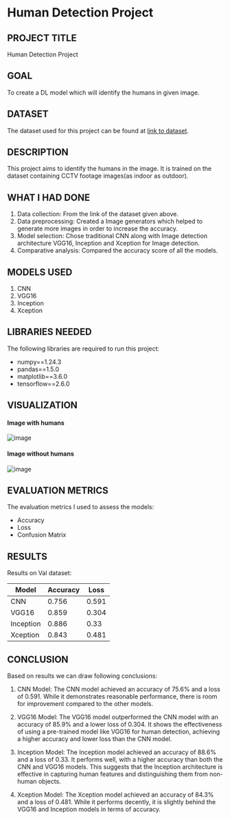 # Human Detection Project

## PROJECT TITLE

Human Detection Project

## GOAL

To create a DL model which will identify the humans in given image.

## DATASET

The dataset used for this project can be found at [link to dataset](https://www.kaggle.com/datasets/constantinwerner/human-detection-dataset). 

## DESCRIPTION

This project aims to identify the humans in the image. It is trained on the dataset containing CCTV footage images(as indoor as outdoor).

## WHAT I HAD DONE

1. Data collection: From the link of the dataset given above. 
2. Data preprocessing: Created a Image generators which helped to generate more images in order to increase the accuracy.
3. Model selection: Chose traditional CNN along with Image detection architecture VGG16, Inception and Xception for Image detection.
4. Comparative analysis: Compared the accuracy score of all the models.

## MODELS USED

1. CNN
2. VGG16
3. Inception
4. Xception


## LIBRARIES NEEDED

The following libraries are required to run this project:

- numpy==1.24.3
- pandas==1.5.0
- matplotlib==3.6.0
- tensorflow==2.6.0

## VISUALIZATION
#### Image with humans
![image](https://github.com/achrekarom12/DL-Simplified/assets/88442486/88c70bb4-c99f-400d-ad27-34f72df2f809)

#### Image without humans
![image](https://github.com/achrekarom12/DL-Simplified/assets/88442486/fcb2d038-7aad-4603-a86b-3f1189a490b2)




## EVALUATION METRICS

The evaluation metrics I used to assess the models:

- Accuracy 
- Loss
- Confusion Matrix

## RESULTS
Results on Val dataset:

| Model      | Accuracy | Loss    |
|------------|----------|---------|
| CNN    | 0.756     | 0.591   |
| VGG16    | 0.859     | 0.304    |
| Inception    | 0.886     | 0.33    |
| Xception    | 0.843    | 0.481    |


## CONCLUSION
Based on results we can draw following conclusions:
1. CNN Model: The CNN model achieved an accuracy of 75.6% and a loss of 0.591. While it demonstrates reasonable performance, there is room for improvement compared to the other models.

2. VGG16 Model: The VGG16 model outperformed the CNN model with an accuracy of 85.9% and a lower loss of 0.304. It shows the effectiveness of using a pre-trained model like VGG16 for human detection, achieving a higher accuracy and lower loss than the CNN model.

3. Inception Model: The Inception model achieved an accuracy of 88.6% and a loss of 0.33. It performs well, with a higher accuracy than both the CNN and VGG16 models. This suggests that the Inception architecture is effective in capturing human features and distinguishing them from non-human objects.

4. Xception Model: The Xception model achieved an accuracy of 84.3% and a loss of 0.481. While it performs decently, it is slightly behind the VGG16 and Inception models in terms of accuracy.
